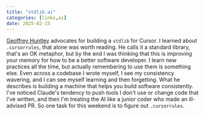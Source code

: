 ```yaml
---
title: "stdlib.ai"
categories: [links,ai]
date: 2025-02-15
---
```


<a href="https://ghuntley.com/stdlib/">Geoffrey Huntley</a> advocates for building a `stdlib` for Cursor. I learned about `.cursorrules`, that alone was worth reading. He calls it a standard library, that's an OK metaphor, but by the end I was thinking that this is improving your memory for how to be a better software developer. I learn new practices all the time, but actually remembering to use them is something else. Even across a codebase I wrote myself, I see my consistency wavering, and I can see myself learning and then forgetting. What he describes is building a machine that helps you build software consistently. I've noticed Claude's tendency to push tools I don't use or change code that I've written, and then I'm treating the AI like a junior coder who made an ill-advised PR. So one task for this weekend is to figure out `.cursorrules`.